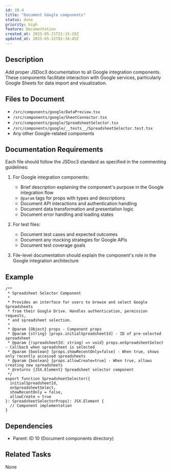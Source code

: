 ```yaml
---
id: 10.4
title: "Document Google components"
status: done
priority: high
feature: Documentation
created_at: 2025-05-21T21:15:10Z
updated_at: 2025-05-22T01:34:45Z
---
```


## Description

Add proper JSDoc3 documentation to all Google integration components. These components facilitate interaction with Google services, particularly Google Sheets for data import and visualization.

## Files to Document

- `/src/components/google/DataPreview.tsx`
- `/src/components/google/SheetConnector.tsx`
- `/src/components/google/SpreadsheetSelector.tsx`
- `/src/components/google/__tests__/SpreadsheetSelector.test.tsx`
- Any other Google-related components

## Documentation Requirements

Each file should follow the JSDoc3 standard as specified in the commenting guidelines:

1. For Google integration components:
   - Brief description explaining the component's purpose in the Google integration flow
   - `@param` tags for props with types and descriptions
   - Document API interactions and authentication handling
   - Document data transformation and presentation logic
   - Document error handling and loading states

2. For test files:
   - Document test cases and expected outcomes
   - Document any mocking strategies for Google APIs
   - Document test coverage goals

3. File-level documentation should explain the component's role in the Google integration architecture

## Example

```tsx
/**
 * Spreadsheet Selector Component
 * 
 * Provides an interface for users to browse and select Google Spreadsheets
 * from their Google Drive. Handles authentication, permission requests,
 * and spreadsheet selection.
 *
 * @param {Object} props - Component props
 * @param {string} [props.initialSpreadsheetId] - ID of pre-selected spreadsheet
 * @param {(spreadsheetId: string) => void} props.onSpreadsheetSelect - Callback when spreadsheet is selected
 * @param {boolean} [props.showRecentOnly=false] - When true, shows only recently accessed spreadsheets
 * @param {boolean} [props.allowCreate=true] - When true, allows creating new spreadsheets
 * @returns {JSX.Element} Spreadsheet selector component
 */
export function SpreadsheetSelector({
  initialSpreadsheetId,
  onSpreadsheetSelect,
  showRecentOnly = false,
  allowCreate = true
}: SpreadsheetSelectorProps): JSX.Element {
  // Component implementation
}
```

## Dependencies

- Parent: ID 10 (Document components directory)

## Related Tasks

None
